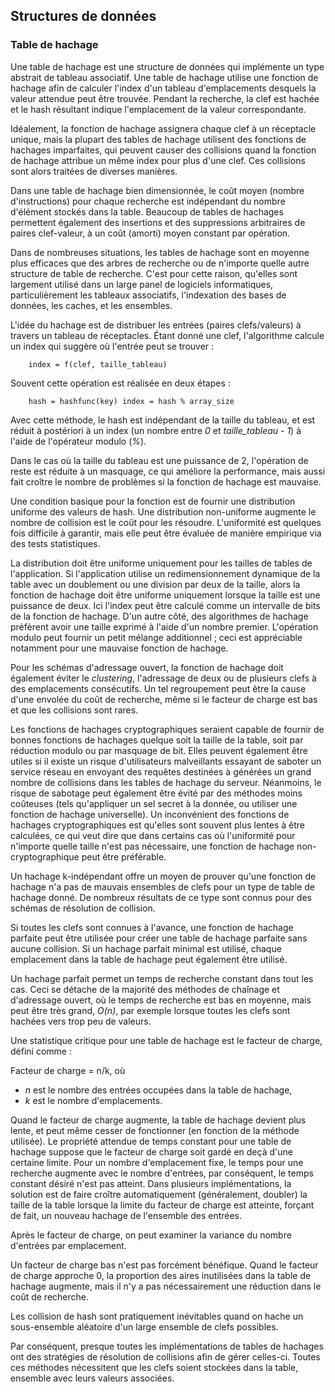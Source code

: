 ## Structures de données

### Table de hachage

Une table de hachage est une structure de données qui implémente un type abstrait de tableau
associatif. Une table de hachage utilise une fonction de hachage afin de calculer l'index d'un
tableau d'emplacements desquels la valeur attendue peut être trouvée. Pendant la recherche, la clef
est hachée et le hash résultant indique l'emplacement de la valeur correspondante.

Idéalement, la fonction de hachage assignera chaque clef à un réceptacle unique, mais la plupart des
tables de hachage utilisent des fonctions de hachages imparfaites, qui peuvent causer des collisions
quand la fonction de hachage attribue un même index pour plus d'une clef. Ces collisions sont alors
traitées de diverses manières.

Dans une table de hachage bien dimensionnée, le coût moyen (nombre d'instructions) pour chaque
recherche est indépendant du nombre d'élément stockés dans la table. Beaucoup de tables de hachages
permettent également des insertions et des suppressions arbitraires de paires clef-valeur, à un coût
(amorti) moyen constant par opération.

Dans de nombreuses situations, les tables de hachage sont en moyenne plus efficaces que des arbres
de recherche ou de n'importe quelle autre structure de table de recherche. C'est pour cette raison,
qu'elles sont largement utilisé dans un large panel de logiciels informatiques, particulièrement les
tableaux associatifs, l'indexation des bases de données, les caches, et les ensembles.

L'idée du hachage est de distribuer les entrées (paires clefs/valeurs) à travers un tableau de
réceptacles. Étant donné une clef, l'algorithme calcule un index qui suggère où l'entrée peut se
trouver :
```code,ignore
    index = f(clef, taille_tableau)
```
Souvent cette opération est réalisée en deux étapes :
```code,ignore
    hash = hashfunc(key) index = hash % array_size
```
Avec cette méthode, le hash est indépendant de la taille du tableau, et est réduit à postériori à un
index (un nombre entre *0* et *taille_tableau - 1*) à l'aide de l'opérateur modulo (*%*).

Dans le cas où la taille du tableau est une puissance de 2, l'opération de reste est réduite à un
masquage, ce qui améliore la performance, mais aussi fait croître le nombre de problèmes si la
fonction de hachage est mauvaise.

Une condition basique pour la fonction est de fournir une distribution uniforme des valeurs de hash.
Une distribution non-uniforme augmente le nombre de collision est le coût pour les résoudre.
L'uniformité est quelques fois difficile à garantir, mais elle peut être évaluée de manière
empirique via des tests statistiques.

La distribution doit être uniforme uniquement pour les tailles de tables de l'application. Si
l'application utilise un redimensionnement dynamique de la table avec un doublement ou une division
par deux de la taille, alors la fonction de hachage doit être uniforme uniquement lorsque la taille
est une puissance de deux. Ici l'index peut être calculé comme un intervalle de bits de la fonction
de hachage. D'un autre côté, des algorithmes de hachage préfèrent avoir une taille exprimé à l'aide
d'un nombre premier. L'opération modulo peut fournir un petit mélange additionnel ; ceci est
appréciable notamment pour une mauvaise fonction de hachage.

Pour les schémas d'adressage ouvert, la fonction de hachage doit également éviter le *clustering*,
l'adressage de deux ou de plusieurs clefs à des emplacements consécutifs. Un tel regroupement peut
être la cause d'une envolée du coût de recherche, même si le facteur de charge est bas et que les
collisions sont rares.

Les fonctions de hachages cryptographiques seraient capable de fournir de bonnes fonctions de
hachages quelque soit la taille de la table, soit par réduction modulo ou par masquage de bit. Elles
peuvent également être utiles si il existe un risque d'utilisateurs malveillants essayant de saboter
un service réseau en envoyant des requêtes destinées à générées un grand nombre de collisions dans
les tables de hachage du serveur. Néanmoins, le risque de sabotage peut également être évité par des
méthodes moins coûteuses (tels qu'appliquer un sel secret à la donnée, ou utiliser une fonction de
hachage universelle). Un inconvénient des fonctions de hachages cryptographiques est qu'elles sont
souvent plus lentes à être calculées, ce qui veut dire que dans certains cas où l'uniformité pour
n'importe quelle taille n'est pas nécessaire, une fonction de hachage non-cryptographique peut être
préférable.

Un hachage k-indépendant offre un moyen de prouver qu'une fonction de hachage n'a pas de mauvais
ensembles de clefs pour un type de table de hachage donné. De nombreux résultats de ce type sont
connus pour des schémas de résolution de collision.

Si toutes les clefs sont connues à l'avance, une fonction de hachage parfaite peut être utilisée
pour créer une table de hachage parfaite sans aucune collision. Si un hachage parfait minimal est
utilisé, chaque emplacement dans la table de hachage peut également être utilisé.

Un hachage parfait permet un temps de recherche constant dans tout les cas. Ceci se détache de la
majorité des méthodes de chaînage et d'adressage ouvert, où le temps de recherche est bas en
moyenne, mais peut être très grand, *O(n)*, par exemple lorsque toutes les clefs sont hachées vers
trop peu de valeurs.

Une statistique critique pour une table de hachage est le facteur de charge, défini comme :

Facteur de charge = n/k, où

* *n* est le nombre des entrées occupées dans la table de hachage,
* *k* est le nombre d'emplacements.

Quand le facteur de charge augmente, la table de hachage devient plus lente, et peut même cesser de
fonctionner (en fonction de la méthode utilisée). Le propriété attendue de temps constant pour une
table de hachage suppose que le facteur de charge soit gardé en deçà d'une certaine limite. Pour un
nombre d'emplacement fixe, le temps pour une recherche augmente avec le nombre d'entrées, par
conséquent, le temps constant désiré n'est pas atteint. Dans plusieurs implémentations, la solution
est de faire croître automatiquement (généralement, doubler) la taille de la table lorsque la limite
du facteur de charge est atteinte, forçant de fait, un nouveau hachage de l'ensemble des entrées.

Après le facteur de charge, on peut examiner la variance du nombre d'entrées par emplacement.

Un facteur de charge bas n'est pas forcément bénéfique. Quand le facteur de charge approche 0, la
proportion des aires inutilisées dans la table de hachage augmente, mais il n'y a pas nécessairement
une réduction dans le coût de recherche.

Les collision de hash sont pratiquement inévitables quand on hache un sous-ensemble aléatoire d'un
large ensemble de clefs possibles.

Par conséquent, presque toutes les implémentations de tables de hachages ont des stratégies de
résolution de collisions afin de gérer celles-ci. Toutes ces méthodes nécessitent que les clefs
soient stockées dans la table, ensemble avec leurs valeurs associées.
